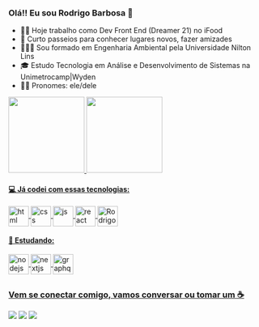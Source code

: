 ### Olá!! Eu sou Rodrigo Barbosa 👋

- 👨‍💻 Hoje trabalho como Dev Front End (Dreamer 21) no iFood
- 🧳 Curto passeios para conhecer lugares novos, fazer amizades
- 🧑🏽‍🔬 Sou formado em Engenharia Ambiental pela Universidade Nilton Lins
- 🎓 Estudo Tecnologia em Análise e Desenvolvimento de Sistemas na Unimetrocamp|Wyden
- 🤷🏻 Pronomes: ele/dele

<div>
  <a href="https://github.com/rodrigosbarboza">
  <img height="150em" src="https://github-readme-stats.vercel.app/api?username=rodrigosbarboza&show_icons=true&theme=dark&include_all_commits=true&count_private=true"/>
  <img height="150em" src="https://github-readme-stats.vercel.app/api/top-langs/?username=rodrigosbarboza&layout=compact&langs_count=16&theme=dark"/>
</div>
  
<div style="display: inline_block">
  
  #### 💻 Já codei com essas tecnologias:<br>
  <img align="center" alt="html"  heigth="30" width="40" src="https://cdn.jsdelivr.net/gh/devicons/devicon/icons/html5/html5-original.svg">
  <img align="center" alt="css"  heigth="30" width="40" src="https://cdn.jsdelivr.net/gh/devicons/devicon/icons/css3/css3-original.svg">
  <img align="center" alt="js"  heigth="30" width="40" src="https://cdn.jsdelivr.net/gh/devicons/devicon/icons/javascript/javascript-original.svg">
  <img align="center" alt="react"  heigth="30" width="40" src="https://cdn.jsdelivr.net/gh/devicons/devicon/icons/react/react-original.svg">
  <img align="center" alt="Rodrigo-java"  heigth="30" width="40" src="https://cdn.jsdelivr.net/gh/devicons/devicon/icons/java/java-original.svg">
  
  #### 🚀 Estudando:
  <img align="center" alt="nodejs"  heigth="30" width="40" src="https://cdn.jsdelivr.net/gh/devicons/devicon/icons/nodejs/nodejs-original.svg">
  <img align="center" alt="nextjs"  heigth="30" width="40" src="https://cdn.jsdelivr.net/gh/devicons/devicon/icons/nextjs/nextjs-original.svg">
  <img align="center" alt="graphql"  heigth="30" width="40" src="https://cdn.jsdelivr.net/gh/devicons/devicon/icons/graphql/graphql-plain.svg">
  
</div>
  
##
  
### Vem se conectar comigo, vamos conversar ou tomar um ☕

 <div>
   <a href="https://www.linkedin.com/in/rodrigos-barbosa/" target="_blank" ><img src="https://img.shields.io/badge/LinkedIn-0077B5?style=for-the-badge&logo=linkedin&logoColor=white" target="_blank"></a>
   <a href="https://www.instagram.com/heyrodrigos/" target="_blank" ><img src="https://img.shields.io/badge/Instagram-E4405F?style=for-the-badge&logo=instagram&logoColor=white" target="_blank"></a>
      <a href="https://twitter.com/heyrodrigos" target="_blank" ><img src="https://img.shields.io/badge/Twitter-1DA1F2?style=for-the-badge&logo=twitter&logoColor=white" target="_blank"></a>
 </div>
